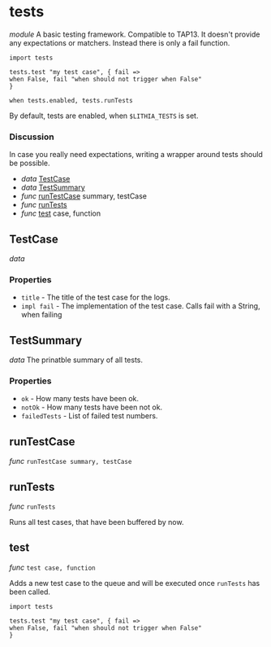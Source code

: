 # tests

_module_
A basic testing framework. Compatible to TAP13.
It doesn't provide any expectations or matchers.
Instead there is only a fail function.

```
import tests

tests.test "my test case", { fail =>
when False, fail "when should not trigger when False"
}

when tests.enabled, tests.runTests
```

By default, tests are enabled, when `$LITHIA_TESTS` is set.

### Discussion

In case you really need expectations, writing a wrapper around tests should be possible.

- _data_ [TestCase](#TestCase)
- _data_ [TestSummary](#TestSummary)
- _func_ [runTestCase](#runTestCase) summary, testCase
- _func_ [runTests](#runTests)
- _func_ [test](#test) case, function

## TestCase

_data_

### Properties

- `title` - The title of the test case for the logs.
- `impl fail` - The implementation of the test case.
Calls fail with a String, when failing

## TestSummary

_data_ The prinatble summary of all tests.

### Properties

- `ok` - How many tests have been ok.
- `notOk` - How many tests have been not ok.
- `failedTests` - List of failed test numbers.

## runTestCase

_func_ `runTestCase summary, testCase`

## runTests

_func_ `runTests`

Runs all test cases, that have been buffered by now.

## test

_func_ `test case, function`

Adds a new test case to the queue and will be executed once `runTests` has been called.

```
import tests

tests.test "my test case", { fail =>
when False, fail "when should not trigger when False"
}
```


